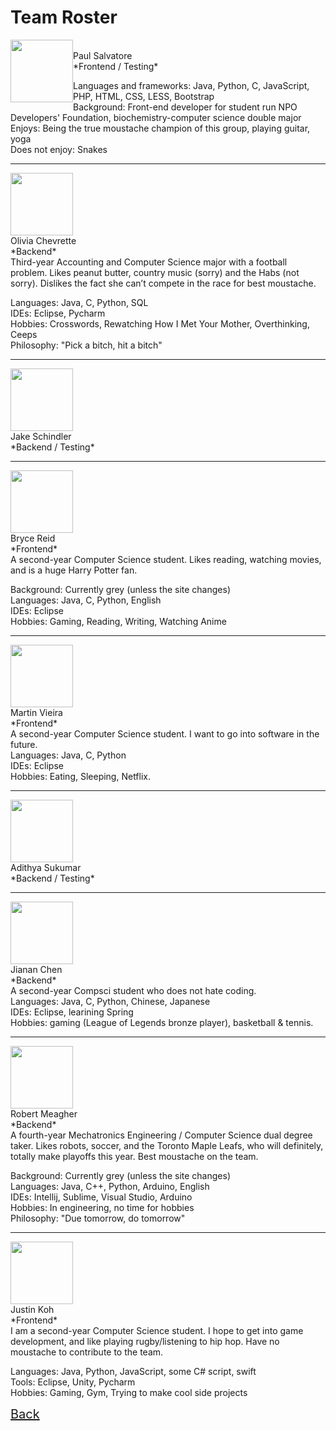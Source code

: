 # Team Roster

<img src="https://raw.githubusercontent.com/r-meagher/CS2212Group14/master/resources/paul.jpg?token=AX1VEvInn6xuL2OWdO0w4fjdUbRHsVZhks5YkPniwA%3D%3D" width="100" height="100" style="display: inline; float: left;"/>  
<br>Paul Salvatore
<br>*Frontend / Testing*
<p>
  Languages and frameworks: Java, Python, C, JavaScript, PHP, HTML, CSS, LESS, Bootstrap<br>
  Background: Front-end developer for student run NPO Developers' Foundation, biochemistry-computer science double major<br>
  Enjoys: Being the true moustache champion of this group, playing guitar, yoga<br>
  Does not enjoy: Snakes<br>
</p>

<hr>
<img src="https://raw.githubusercontent.com/r-meagher/CS2212Group14/master/resources/olivia.jpg?token=AX1VEsVZPNmtyacqw_2MSw-Jk80z1ceqks5YkP42wA%3D%3D" width="100" height="100" /> 
<br>Olivia Chevrette
<br>*Backend*
<br>Third-year Accounting and Computer Science major with a football problem. Likes peanut butter, country music (sorry) and the Habs (not sorry). Dislikes the fact she can’t compete in the race for best moustache.
<p>
  Languages: Java, C, Python, SQL
  <br>IDEs: Eclipse, Pycharm
  <br>Hobbies: Crosswords, Rewatching How I Met Your Mother, Overthinking, Ceeps
  <br>Philosophy: "Pick a bitch, hit a bitch"
</p>

<hr>
<img src="https://github.com/r-meagher/CS2212Group14/blob/master/resources/jake.png?raw=true" width="100" height="100" />
<br>Jake Schindler
<br>*Backend / Testing*

<hr>
<img src="https://github.com/r-meagher/CS2212Group14/blob/master/resources/bryce.png?raw=true" width="100" height="100" />
<br>Bryce Reid
<br>*Frontend*
<br>A second-year Computer Science student. Likes reading, watching movies, and is a huge Harry Potter fan.
<p>
  Background: Currently grey (unless the site changes)
  <br>Languages: Java, C, Python, English
  <br>IDEs: Eclipse
  <br>Hobbies: Gaming, Reading, Writing, Watching Anime
</p>

<hr>
<img src="https://github.com/r-meagher/CS2212Group14/blob/master/resources/martin.png?raw=true" width="100" height="100" />
<br>Martin Vieira
<br>*Frontend*
<br>A second-year Computer Science student. I want to go into software in the future.
<br>Languages: Java, C, Python
<br>IDEs: Eclipse
<br>Hobbies: Eating, Sleeping, Netflix.

<hr>
<img src="https://github.com/r-meagher/CS2212Group14/blob/master/resources/adithya.png?raw=true" width="100" height="100" />
<br>Adithya Sukumar
<br>*Backend / Testing*

<hr>
<img src="https://github.com/r-meagher/CS2212Group14/blob/master/resources/chen.png?raw=true" width="100" height="100" />
<br>Jianan Chen 
<br>*Backend*
<br>A second-year Compsci student who does not hate coding.
<br>Languages: Java, C, Python, Chinese, Japanese
<br>IDEs: Eclipse, learining Spring
<br>Hobbies: gaming (League of Legends bronze player), basketball & tennis.
   
<hr>
<img src="https://github.com/r-meagher/CS2212Group14/blob/master/resources/robert.png?raw=true" width="100" height="100" /> 
<br>Robert Meagher
<br>*Backend*
<br>A fourth-year Mechatronics Engineering / Computer Science dual degree taker. Likes robots, soccer, and the Toronto Maple Leafs, who will definitely, totally make playoffs this year. Best moustache on the team.
<p>
  Background: Currently grey (unless the site changes)
  <br>Languages: Java, C++, Python, Arduino, English
  <br>IDEs: Intellij, Sublime, Visual Studio, Arduino
  <br>Hobbies: In engineering, no time for hobbies
  <br>Philosophy: "Due tomorrow, do tomorrow"
</p>

<hr>
<img src="https://github.com/r-meagher/CS2212Group14/blob/master/resources/justin.png?raw=true" width="100" height="100" />
<br>Justin Koh 
<br>*Frontend*
<br>I am a second-year Computer Science student. I hope to get into game development, and like playing rugby/listening to hip hop. Have no moustache to contribute to the team.
<p>
	Languages: Java, Python, JavaScript, some C# script, swift
	<br>Tools: Eclipse, Unity, Pycharm
	<br>Hobbies: Gaming, Gym, Trying to make cool side projects
</p>


<a style="font-size: 20px; margin-top: 10px;" href="index">Back</a>
